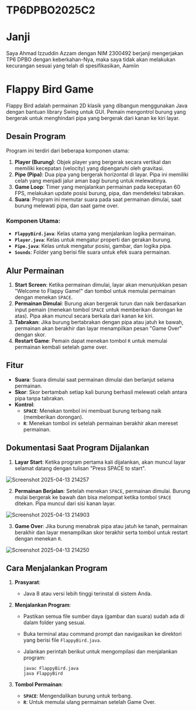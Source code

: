 # TP6DPBO2025C2

# Janji
Saya Ahmad Izzuddin Azzam dengan NIM 2300492 berjanji mengerjakan TP6 DPBO dengan keberkahan-Nya, maka saya tidak akan melakukan kecurangan sesuai yang telah di spesifikasikan, Aamiin

# Flappy Bird Game

Flappy Bird adalah permainan 2D klasik yang dibangun menggunakan Java dengan bantuan library Swing untuk GUI. Pemain mengontrol burung yang bergerak untuk menghindari pipa yang bergerak dari kanan ke kiri layar.

## Desain Program

Program ini terdiri dari beberapa komponen utama:
1. **Player (Burung)**: Objek player yang bergerak secara vertikal dan memiliki kecepatan (velocity) yang dipengaruhi oleh gravitasi.
2. **Pipe (Pipa)**: Dua pipa yang bergerak horizontal di layar. Pipa ini memiliki celah yang menjadi jalur aman bagi burung untuk melewatinya.
3. **Game Loop**: Timer yang menjalankan permainan pada kecepatan 60 FPS, melakukan update posisi burung, pipa, dan mendeteksi tabrakan.
4. **Suara**: Program ini memutar suara pada saat permainan dimulai, saat burung melewati pipa, dan saat game over.

### Komponen Utama:
- **`FlappyBird.java`**: Kelas utama yang menjalankan logika permainan.
- **`Player.java`**: Kelas untuk mengatur properti dan gerakan burung.
- **`Pipe.java`**: Kelas untuk mengatur posisi, gambar, dan logika pipa.
- **`Sounds`**: Folder yang berisi file suara untuk efek suara permainan.

## Alur Permainan

1. **Start Screen**: Ketika permainan dimulai, layar akan menunjukkan pesan "Welcome to Flappy Game!" dan tombol untuk memulai permainan dengan menekan `SPACE`.
2. **Permainan Dimulai**: Burung akan bergerak turun dan naik berdasarkan input pemain (menekan tombol `SPACE` untuk memberikan dorongan ke atas). Pipa akan muncul secara berkala dari kanan ke kiri.
3. **Tabrakan**: Jika burung bertabrakan dengan pipa atau jatuh ke bawah, permainan akan berakhir dan layar menampilkan pesan "Game Over" dengan skor.
4. **Restart Game**: Pemain dapat menekan tombol `R` untuk memulai permainan kembali setelah game over.

## Fitur
- **Suara**: Suara dimulai saat permainan dimulai dan berlanjut selama permainan.
- **Skor**: Skor bertambah setiap kali burung berhasil melewati celah antara pipa tanpa tabrakan.
- **Kontrol**: 
  - **`SPACE`**: Menekan tombol ini membuat burung terbang naik (memberikan dorongan).
  - **`R`**: Menekan tombol ini setelah permainan berakhir akan mereset permainan.

## Dokumentasi Saat Program Dijalankan

1. **Layar Start**: Ketika program pertama kali dijalankan, akan muncul layar selamat datang dengan tulisan "Press SPACE to start".
   
![Screenshot 2025-04-13 214257](https://github.com/user-attachments/assets/c21248b5-84d2-4115-b521-3dd24c43a785)


2. **Permainan Berjalan**: Setelah menekan `SPACE`, permainan dimulai. Burung mulai bergerak ke bawah dan bisa melompat ketika tombol `SPACE` ditekan. Pipa muncul dari sisi kanan layar.

![Screenshot 2025-04-13 214903](https://github.com/user-attachments/assets/e4bd1399-643b-4591-82d3-cd21f4520ab6)


3. **Game Over**: Jika burung menabrak pipa atau jatuh ke tanah, permainan berakhir dan layar menampilkan skor terakhir serta tombol untuk restart dengan menekan `R`.

![Screenshot 2025-04-13 214250](https://github.com/user-attachments/assets/90ca3e51-612f-490c-ab16-79701c9814f2)

## Cara Menjalankan Program

1. **Prasyarat**:
   - Java 8 atau versi lebih tinggi terinstal di sistem Anda.
   
2. **Menjalankan Program**:
   - Pastikan semua file sumber daya (gambar dan suara) sudah ada di dalam folder yang sesuai.
   - Buka terminal atau command prompt dan navigasikan ke direktori yang berisi file `FlappyBird.java`.
   - Jalankan perintah berikut untuk mengompilasi dan menjalankan program:
   
     ```
     javac FlappyBird.java
     java FlappyBird
     ```

3. **Tombol Permainan**:
   - **`SPACE`**: Mengendalikan burung untuk terbang.
   - **`R`**: Untuk memulai ulang permainan setelah Game Over.
